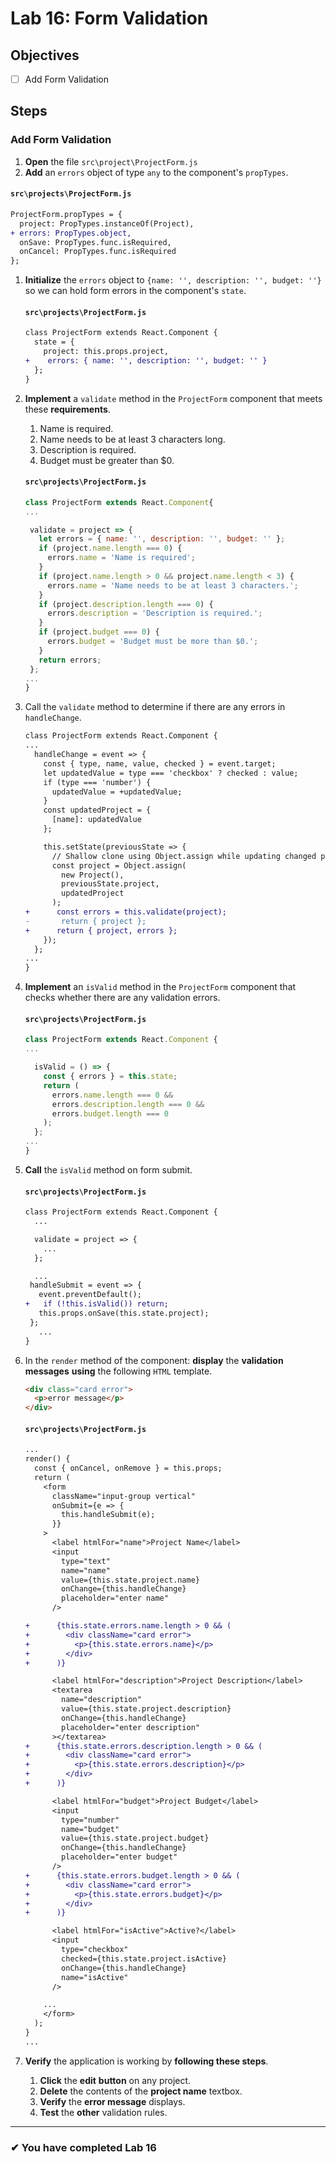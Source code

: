 # Lab 16: Form Validation

## Objectives

- [ ] Add Form Validation

## Steps

### Add Form Validation

1. **Open** the file `src\project\ProjectForm.js`
1. **Add** an `errors` object of type `any` to the component's `propTypes`.

#### `src\projects\ProjectForm.js`

```diff
ProjectForm.propTypes = {
  project: PropTypes.instanceOf(Project),
+ errors: PropTypes.object,
  onSave: PropTypes.func.isRequired,
  onCancel: PropTypes.func.isRequired
};
```

1. **Initialize** the `errors` object to `{name: '', description: '', budget: ''}` so we can hold form errors in the component's `state`.

   #### `src\projects\ProjectForm.js`

   ```diff
   class ProjectForm extends React.Component {
     state = {
       project: this.props.project,
   +    errors: { name: '', description: '', budget: '' }
     };
   }
   ```

1. **Implement** a `validate` method in the `ProjectForm` component that meets these **requirements**.

   1. Name is required.
   2. Name needs to be at least 3 characters long.
   3. Description is required.
   4. Budget must be greater than \$0.

   #### `src\projects\ProjectForm.js`

   ```js
   class ProjectForm extends React.Component{
   ...

    validate = project => {
      let errors = { name: '', description: '', budget: '' };
      if (project.name.length === 0) {
        errors.name = 'Name is required';
      }
      if (project.name.length > 0 && project.name.length < 3) {
        errors.name = 'Name needs to be at least 3 characters.';
      }
      if (project.description.length === 0) {
        errors.description = 'Description is required.';
      }
      if (project.budget === 0) {
        errors.budget = 'Budget must be more than $0.';
      }
      return errors;
    };
   ...
   }
   ```

1. Call the `validate` method to determine if there are any errors in `handleChange`.

   ```diff
   class ProjectForm extends React.Component {
   ...
     handleChange = event => {
       const { type, name, value, checked } = event.target;
       let updatedValue = type === 'checkbox' ? checked : value;
       if (type === 'number') {
         updatedValue = +updatedValue;
       }
       const updatedProject = {
         [name]: updatedValue
       };

       this.setState(previousState => {
         // Shallow clone using Object.assign while updating changed property
         const project = Object.assign(
           new Project(),
           previousState.project,
           updatedProject
         );
   +      const errors = this.validate(project);
   -       return { project };
   +      return { project, errors };
       });
     };
   ...
   }
   ```

1. **Implement** an `isValid` method in the `ProjectForm` component that checks whether there are any validation errors.

   #### `src\projects\ProjectForm.js`

   ```js
   class ProjectForm extends React.Component {
   ...

     isValid = () => {
       const { errors } = this.state;
       return (
         errors.name.length === 0 &&
         errors.description.length === 0 &&
         errors.budget.length === 0
       );
     };
   ...
   }
   ```

1. **Call** the `isValid` method on form submit.

   #### `src\projects\ProjectForm.js`

   ```diff
   class ProjectForm extends React.Component {
     ...

     validate = project => {
       ...
     };

     ...
    handleSubmit = event => {
      event.preventDefault();
   +   if (!this.isValid()) return;
      this.props.onSave(this.state.project);
    };
      ...
   }
   ```

1. In the `render` method of the component: **display** the **validation messages** **using** the following `HTML` template.

   ```html
   <div class="card error">
     <p>error message</p>
   </div>
   ```

   #### `src\projects\ProjectForm.js`

   ```diff
   ...
   render() {
     const { onCancel, onRemove } = this.props;
     return (
       <form
         className="input-group vertical"
         onSubmit={e => {
           this.handleSubmit(e);
         }}
       >
         <label htmlFor="name">Project Name</label>
         <input
           type="text"
           name="name"
           value={this.state.project.name}
           onChange={this.handleChange}
           placeholder="enter name"
         />

   +      {this.state.errors.name.length > 0 && (
   +        <div className="card error">
   +          <p>{this.state.errors.name}</p>
   +        </div>
   +      )}

         <label htmlFor="description">Project Description</label>
         <textarea
           name="description"
           value={this.state.project.description}
           onChange={this.handleChange}
           placeholder="enter description"
         ></textarea>
   +      {this.state.errors.description.length > 0 && (
   +        <div className="card error">
   +          <p>{this.state.errors.description}</p>
   +        </div>
   +      )}

         <label htmlFor="budget">Project Budget</label>
         <input
           type="number"
           name="budget"
           value={this.state.project.budget}
           onChange={this.handleChange}
           placeholder="enter budget"
         />
   +      {this.state.errors.budget.length > 0 && (
   +        <div className="card error">
   +          <p>{this.state.errors.budget}</p>
   +        </div>
   +      )}

         <label htmlFor="isActive">Active?</label>
         <input
           type="checkbox"
           checked={this.state.project.isActive}
           onChange={this.handleChange}
           name="isActive"
         />

       ...
       </form>
     );
   }
   ...
   ```

1. **Verify** the application is working by **following these steps**.
   1. **Click** the **edit** **button** on any project.
   2. **Delete** the contents of the **project name** textbox.
   3. **Verify** the **error message** displays.
   4. **Test** the **other** validation rules.

---

### &#10004; You have completed Lab 16
